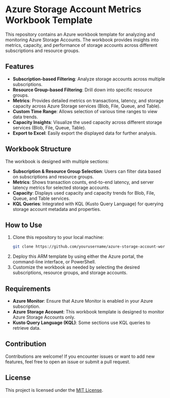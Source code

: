 # Azure Storage Account Metrics Workbook Template

This repository contains an Azure workbook template for analyzing and monitoring Azure Storage Accounts. The workbook provides insights into metrics, capacity, and performance of storage accounts across different subscriptions and resource groups.

## Features

- **Subscription-based Filtering**: Analyze storage accounts across multiple subscriptions.
- **Resource Group-based Filtering**: Drill down into specific resource groups.
- **Metrics**: Provides detailed metrics on transactions, latency, and storage capacity across Azure Storage services (Blob, File, Queue, and Table).
- **Custom Time Range**: Allows selection of various time ranges to view data trends.
- **Capacity Insights**: Visualize the used capacity across different storage services (Blob, File, Queue, Table).
- **Export to Excel**: Easily export the displayed data for further analysis.

## Workbook Structure

The workbook is designed with multiple sections:
- **Subscription & Resource Group Selection**: Users can filter data based on subscriptions and resource groups.
- **Metrics**: Shows transaction counts, end-to-end latency, and server latency metrics for selected storage accounts.
- **Capacity**: Displays used capacity and capacity trends for Blob, File, Queue, and Table services.
- **KQL Queries**: Integrated with KQL (Kusto Query Language) for querying storage account metadata and properties.

## How to Use

1. Clone this repository to your local machine:
    ```bash
    git clone https://github.com/yourusername/azure-storage-account-workbook.git
    ```
2. Deploy this ARM template by using either the Azure portal, the command-line interface, or PowerShell.
3. Customize the workbook as needed by selecting the desired subscriptions, resource groups, and storage accounts.

## Requirements

- **Azure Monitor**: Ensure that Azure Monitor is enabled in your Azure subscription.
- **Azure Storage Account**: This workbook template is designed to monitor Azure Storage Accounts only.
- **Kusto Query Language (KQL)**: Some sections use KQL queries to retrieve data.

## Contribution

Contributions are welcome! If you encounter issues or want to add new features, feel free to open an issue or submit a pull request.

## License

This project is licensed under the [MIT License](LICENSE).
